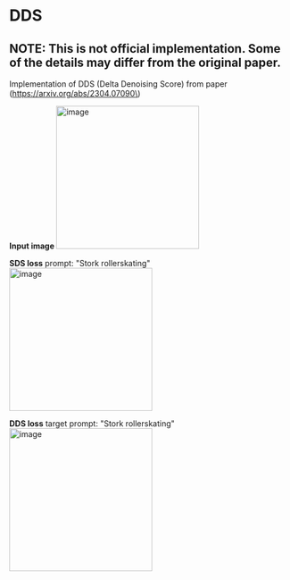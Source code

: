 # DDS

## NOTE: This is not official implementation. Some of the details may differ from the original paper. 

Implementation of DDS (Delta Denoising Score) from paper \(https://arxiv.org/abs/2304.07090\)

**Input image**
<img width="256" height="256" alt="image" src="https://user-images.githubusercontent.com/58447982/233558827-b59ba8c1-c4dd-46b3-9771-39875cbdd588.png"> 

**SDS loss**
prompt: "Stork rollerskating"
<img width="256" alt="image" src="https://user-images.githubusercontent.com/58447982/233565969-6353b142-536b-405f-a932-9676483ad38e.png">

**DDS loss**
target prompt: "Stork rollerskating"
<img width="256" alt="image" src="https://user-images.githubusercontent.com/58447982/233566142-5a0c3dac-971e-449a-bd57-5450ddd530b3.png">
